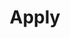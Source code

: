 ---
title: Apply
sections:
  - type: hero_section
    title: Apply
    subtitle: >-
        We have rolling applications open for staff writers and graphic designers. All applicants must be between ages 13-18. All applications must be submitted in English.
    align: center
    background_color: secondary
  - type: grid_section
    title: Open Positions
    grid_items:
      - title: Staff Writer
        title_align: left
        content: >-
            Staff writers are required to write one article per month in any column, on any activism related topic. They will also be required to attend one virtual meeting at the end of each month. To apply, you will be required to answer two short essay questions and submit one piece of writing that you have previously completed. This piece can be an article, short story, or essay completed for school.
        content_align: left
        actions:
          - label: Apply Now
            url: https://docs.google.com/forms/d/e/1FAIpQLSco5i8l-NXIVnitQbVmk6l4pLgeWe62k_juOgDxy-d_2VdpYw/formResponse
            style: link
            has_icon: true
            icon: arrow-right
            icon_position: center
        actions_align: left
      - title: Graphic Designer
        title_align: left
        content: >-
            Graphic designers will assist in formatting the edition for each month as well as other design related aspects. They are required to have experience with Canva. They will also be required to attend one virtual meeting at the end of each month. To apply, you will be required to submit one digitally designed poster, flyer, or newspaper. It may be designed on Canva or another software.
        content_align: left
        actions:
          - label: Apply Now
            url: https://docs.google.com/forms/d/e/1FAIpQLSco5i8l-NXIVnitQbVmk6l4pLgeWe62k_juOgDxy-d_2VdpYw/formResponse
            style: link
            has_icon: true
            icon: arrow-right
            icon_position: center
        actions_align: left
    grid_cols: two
    grid_gap_horiz: medium
    grid_gap_vert: small
    enable_cards: true
    align: center
    background_color: none
template: advanced
---